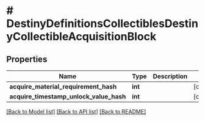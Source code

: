 # # DestinyDefinitionsCollectiblesDestinyCollectibleAcquisitionBlock

## Properties

Name | Type | Description | Notes
------------ | ------------- | ------------- | -------------
**acquire_material_requirement_hash** | **int** |  | [optional]
**acquire_timestamp_unlock_value_hash** | **int** |  | [optional]

[[Back to Model list]](../../README.md#models) [[Back to API list]](../../README.md#endpoints) [[Back to README]](../../README.md)

